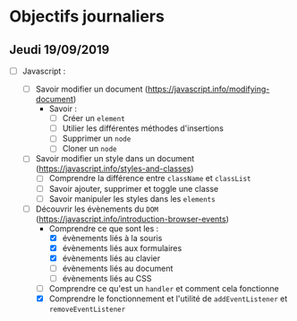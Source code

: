 # Objectifs journaliers

## Jeudi 19/09/2019

* [ ] Javascript :

  * [ ] Savoir modifier un document (https://javascript.info/modifying-document)
    * Savoir :
      * [ ] Créer un `element`
      * [ ] Utilier les différentes méthodes d'insertions
      * [ ] Supprimer un `node`
      * [ ] Cloner un `node`

  * [ ] Savoir modifier un style dans un document (https://javascript.info/styles-and-classes)
    * [ ] Comprendre la différence entre `className` et `classList`
    * [ ] Savoir ajouter, supprimer et toggle une classe
    * [ ] Savoir manipuler les styles dans les `elements`

  * [ ] Découvrir les évènements du `DOM` (https://javascript.info/introduction-browser-events)
    * Comprendre ce que sont les : 
      * [x] évènements liés à la souris
      * [x] évènements liés aux formulaires
      * [x] évènements liés au clavier
      * [ ] évènements liés au document
      * [ ] évènements liés au CSS
    * [ ] Comprendre ce qu'est un `handler` et comment cela fonctionne
    * [x] Comprendre le fonctionnement et l'utilité de `addEventListener` et `removeEventListener`
